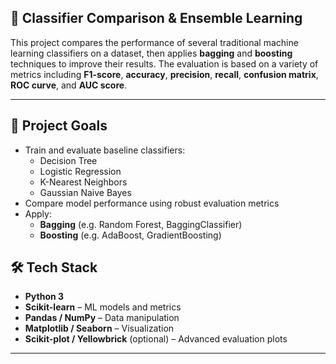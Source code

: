 ## 🤖 Classifier Comparison & Ensemble Learning

This project compares the performance of several traditional machine learning classifiers on a dataset, then applies **bagging** and **boosting** techniques to improve their results. The evaluation is based on a variety of metrics including **F1-score**, **accuracy**, **precision**, **recall**, **confusion matrix**, **ROC curve**, and **AUC score**.

---

## 📌 Project Goals

- Train and evaluate baseline classifiers:
  - Decision Tree
  - Logistic Regression
  - K-Nearest Neighbors
  - Gaussian Naive Bayes
- Compare model performance using robust evaluation metrics
- Apply:
  - **Bagging** (e.g. Random Forest, BaggingClassifier)
  - **Boosting** (e.g. AdaBoost, GradientBoosting)

## 🛠 Tech Stack

- **Python 3**
- **Scikit-learn** – ML models and metrics
- **Pandas / NumPy** – Data manipulation
- **Matplotlib / Seaborn** – Visualization
- **Scikit-plot / Yellowbrick** (optional) – Advanced evaluation plots

---
